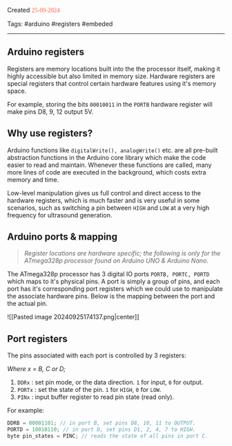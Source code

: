 
Created <font style="color:tomato; font-family:Consolas;">25-09-2024</font>

Tags: #arduino #registers #embeded

****

## Arduino registers

Registers are memory locations built into the the processor itself, making it highly accessible but also limited in memory size. Hardware registers are special registers that control certain hardware features using it's memory space.

For example, storing the bits `00010011` in the `PORTB` hardware register will make pins D8, 9, 12 output 5V.

## Why use registers?

Arduino functions like `digitalWrite(), analogWrite()` etc. are all pre-built abstraction functions in the Arduino core library which make the code easier to read and maintain. Whenever these functions are called, many more lines of code are executed in the background, which costs extra memory and time. 

Low-level manipulation gives us full control and direct access to the hardware registers, which is much faster and is very useful in some scenarios, such as switching a pin between `HIGH` and `LOW` at a very high frequency for ultrasound generation.

## Arduino ports & mapping

>*Register locations are hardware specific; the following is only for the ATmega328p processor found on Arduino UNO & Arduino Nano.*

The ATmega328p processor has 3 digital IO ports `PORTB, PORTC, PORTD` which maps to it's physical pins. A port is simply a group of pins, and each port has it's corresponding port registers which we could use to manipulate the associate hardware pins. Below is the mapping between the port and the actual pin.


![[Pasted image 20240925174137.png|center]]


## Port registers

The pins associated with each port is controlled by 3 registers:

*Where x = B, C or D;* 
1) `DDRx` : set pin mode, or the data direction. `1` for input, `0` for output.
2) `PORTx` : set the state of the pin. `1` for `HIGH`, `0` for `LOW`.
3) `PINx` : input buffer register to read pin state (read only).

For example: 
````c++
DDRB = 00001101; // in port B, set pins D8, 10, 11 to OUTPUT.
PORTD = 10010110; // in port D, set pins D1, 2, 4, 7 to HIGH.
byte pin_states = PINC; // reads the state of all pins in port C.
````





